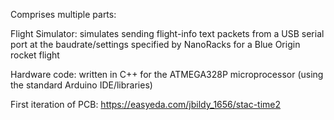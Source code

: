 Comprises multiple parts:

Flight Simulator: simulates sending flight-info text packets from a USB serial port at the baudrate/settings specified by NanoRacks for a Blue Origin rocket flight

Hardware code: written in C++ for the ATMEGA328P microprocessor (using the standard Arduino IDE/libraries)

First iteration of PCB: https://easyeda.com/jbildy_1656/stac-time2
